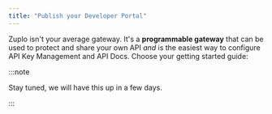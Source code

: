 ```yaml
---
title: "Publish your Developer Portal"
---
```


Zuplo isn't your average gateway. It's a **programmable gateway** that can be
used to protect and share your own API _and_ is the easiest way to configure API Key Management and API Docs. Choose your getting started guide:

<QuickstartPicker slug="quickstarts/publish-developer-portal" />

:::note

Stay tuned, we will have this up in a few days.

:::

